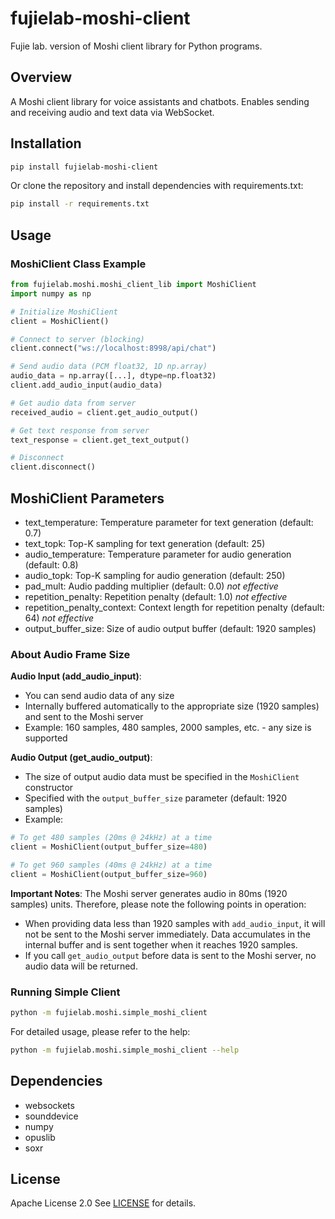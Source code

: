 # fujielab-moshi-client

Fujie lab. version of Moshi client library for Python programs.

## Overview
A Moshi client library for voice assistants and chatbots. Enables sending and receiving audio and text data via WebSocket.

## Installation
```bash
pip install fujielab-moshi-client
```

Or clone the repository and install dependencies with requirements.txt:
```bash
pip install -r requirements.txt
```

## Usage
### MoshiClient Class Example
```python
from fujielab.moshi.moshi_client_lib import MoshiClient
import numpy as np

# Initialize MoshiClient
client = MoshiClient()

# Connect to server (blocking)
client.connect("ws://localhost:8998/api/chat")

# Send audio data (PCM float32, 1D np.array)
audio_data = np.array([...], dtype=np.float32)
client.add_audio_input(audio_data)

# Get audio data from server
received_audio = client.get_audio_output()

# Get text response from server
text_response = client.get_text_output()

# Disconnect
client.disconnect()
```

## MoshiClient Parameters
- text_temperature: Temperature parameter for text generation (default: 0.7)
- text_topk: Top-K sampling for text generation (default: 25)
- audio_temperature: Temperature parameter for audio generation (default: 0.8)
- audio_topk: Top-K sampling for audio generation (default: 250)
- pad_mult: Audio padding multiplier (default: 0.0) *not effective*
- repetition_penalty: Repetition penalty (default: 1.0) *not effective*
- repetition_penalty_context: Context length for repetition penalty (default: 64) *not effective*
- output_buffer_size: Size of audio output buffer (default: 1920 samples)

### About Audio Frame Size

**Audio Input (add_audio_input)**:
- You can send audio data of any size
- Internally buffered automatically to the appropriate size (1920 samples) and sent to the Moshi server
- Example: 160 samples, 480 samples, 2000 samples, etc. - any size is supported

**Audio Output (get_audio_output)**:
- The size of output audio data must be specified in the `MoshiClient` constructor
- Specified with the `output_buffer_size` parameter (default: 1920 samples)
- Example:
```python
# To get 480 samples (20ms @ 24kHz) at a time
client = MoshiClient(output_buffer_size=480)

# To get 960 samples (40ms @ 24kHz) at a time
client = MoshiClient(output_buffer_size=960)
```

**Important Notes**:
The Moshi server generates audio in 80ms (1920 samples) units.
Therefore, please note the following points in operation:
- When providing data less than 1920 samples with `add_audio_input`, it will not be sent to the Moshi server immediately.
  Data accumulates in the internal buffer and is sent together when it reaches 1920 samples.
- If you call `get_audio_output` before data is sent to the Moshi server, no audio data will be returned.

### Running Simple Client
```bash
python -m fujielab.moshi.simple_moshi_client
```
For detailed usage, please refer to the help:
```bash
python -m fujielab.moshi.simple_moshi_client --help
```

## Dependencies
- websockets
- sounddevice
- numpy
- opuslib
- soxr

## License
Apache License 2.0
See [LICENSE](LICENSE) for details.
